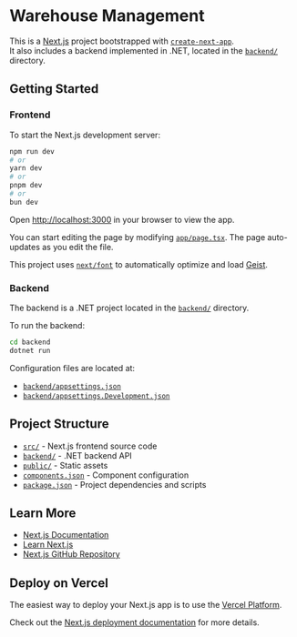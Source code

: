 # Warehouse Management

This is a [Next.js](https://nextjs.org) project bootstrapped with [`create-next-app`](https://nextjs.org/docs/app/api-reference/cli/create-next-app).  
It also includes a backend implemented in .NET, located in the [`backend/`](backend/) directory.

## Getting Started

### Frontend

To start the Next.js development server:

```bash
npm run dev
# or
yarn dev
# or
pnpm dev
# or
bun dev
```

Open [http://localhost:3000](http://localhost:3000) in your browser to view the app.

You can start editing the page by modifying [`app/page.tsx`](src/app/page.tsx). The page auto-updates as you edit the file.

This project uses [`next/font`](https://nextjs.org/docs/app/building-your-application/optimizing/fonts) to automatically optimize and load [Geist](https://vercel.com/font).

### Backend

The backend is a .NET project located in the [`backend/`](backend/) directory.

To run the backend:

```bash
cd backend
dotnet run
```

Configuration files are located at:

- [`backend/appsettings.json`](backend/appsettings.json)
- [`backend/appsettings.Development.json`](backend/appsettings.Development.json)

## Project Structure

- [`src/`](src/) - Next.js frontend source code
- [`backend/`](backend/) - .NET backend API
- [`public/`](public/) - Static assets
- [`components.json`](components.json) - Component configuration
- [`package.json`](package.json) - Project dependencies and scripts

## Learn More

- [Next.js Documentation](https://nextjs.org/docs)
- [Learn Next.js](https://nextjs.org/learn)
- [Next.js GitHub Repository](https://github.com/vercel/next.js)

## Deploy on Vercel

The easiest way to deploy your Next.js app is to use the [Vercel Platform](https://vercel.com/new?utm_medium=default-template&filter=next.js&utm_source=create-next-app&utm_campaign=create-next-app-readme).

Check out the [Next.js deployment documentation](https://nextjs.org/docs/app/building-your-application/deploying) for more details.
